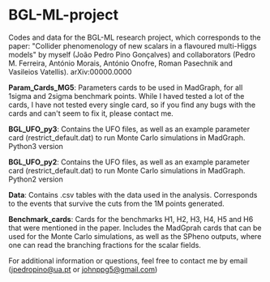 # BGL-ML-project
Codes and data for the BGL-ML research project, which corresponds to the paper: "Collider phenomenology of new scalars in a flavoured multi-Higgs models" by myself (João Pedro Pino Gonçalves) and collaborators (Pedro M. Ferreira, António Morais, António Onofre, Roman Pasechnik and Vasileios Vatellis). arXiv:00000.0000

**Param_Cards_MG5**: Parameters cards to be used in MadGraph, for all 1sigma and 2sigma benchmark points. While I haved tested a lot of the cards, I have not tested every single card, so if you find any bugs with the cards and can't seem to fix it, please contact me.

**BGL_UFO_py3**: Contains the UFO files, as well as an example parameter card (restrict_default.dat) to run Monte Carlo simulations in MadGraph. Python3 version

**BGL_UFO_py2**: Contains the UFO files, as well as an example parameter card (restrict_default.dat) to run Monte Carlo simulations in MadGraph. Python2 version

**Data**: Contains .csv tables with the data used in the analysis. Corresponds to the events that survive the cuts from the 1M points generated.

**Benchmark_cards**: Cards for the benchmarks H1, H2, H3, H4, H5 and H6 that were mentioned in the paper. Includes the MadGprah cards that can be used for the Monte Carlo simulations, as well as the SPheno outputs, where one can read the branching fractions for the scalar fields.

For additional information or questions, feel free to contact me by email (jpedropino@ua.pt or johnppg5@gmail.com)
